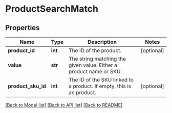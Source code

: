# ProductSearchMatch

## Properties
Name | Type | Description | Notes
------------ | ------------- | ------------- | -------------
**product_id** | **int** | The ID of the product. | [optional] 
**value** | **str** | The string matching the given value. Either a product name or SKU. | 
**product_sku_id** | **int** | The ID of the SKU linked to a product. If empty, this is an product. | [optional] 

[[Back to Model list]](../README.md#documentation-for-models) [[Back to API list]](../README.md#documentation-for-api-endpoints) [[Back to README]](../README.md)


